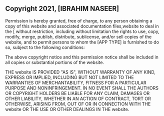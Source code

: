 ## Copyright 2021, [IBRAHIM NASEER]

Permission is hereby granted, free of charge, to any person obtaining a copy of this website and associated documentation files,website to deal in the [ without restriction, including without limitation the rights to use, copy, modify, merge, publish, distribute, sublicense, and/or sell copies of the website, and to permit persons to whom the [APP TYPE] is furnished to do so, subject to the following conditions:

The above copyright notice and this permission notice shall be included in all copies or substantial portions of the website.

THE website IS PROVIDED "AS IS", WITHOUT WARRANTY OF ANY KIND, EXPRESS OR IMPLIED, INCLUDING BUT NOT LIMITED TO THE WARRANTIES OF MERCHANTABILITY, FITNESS FOR A PARTICULAR PURPOSE AND NONINFRINGEMENT. IN NO EVENT SHALL THE AUTHORS OR COPYRIGHT HOLDERS BE LIABLE FOR ANY CLAIM, DAMAGES OR OTHER LIABILITY, WHETHER IN AN ACTION OF CONTRACT, TORT OR OTHERWISE, ARISING FROM, OUT OF OR IN CONNECTION WITH THE website OR THE USE OR OTHER DEALINGS IN THE website.
